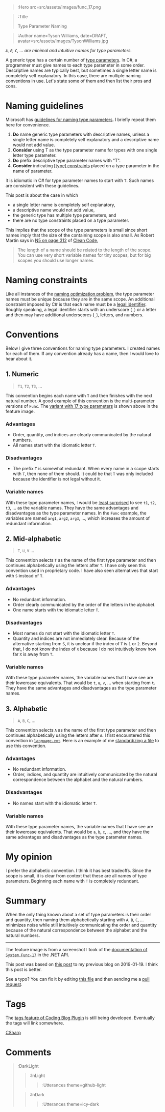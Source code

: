 > :Hero src=src/assets/images/func_17.png

> :Title
>
> Type Parameter Naming

> :Author name=Tyson Williams,
>         date=DRAFT,
>         avatar=src/assets/images/TysonWilliams.jpg

_`A`, `B`, `C`, ... are minimal and intuitive names for type parameters._

A generic type has a certain number of [type parameters](https://docs.microsoft.com/en-us/dotnet/csharp/language-reference/language-specification/types#type-parameters).  In C#, a programmer must give names to each type parameter in some order.  Descriptive names are typically best, but sometimes a single letter name is completely self explanatory.  In this case, there are multiple naming conventions in use.  Let's state some of them and then list their pros and cons.

# Naming guidelines

Microsoft has [guidelines for naming type parameters](https://docs.microsoft.com/en-us/dotnet/csharp/programming-guide/generics/generic-type-parameters).  I briefly repeat them here for convenience.

1. **Do** name generic type parameters with descriptive names, unless a single letter name is completely self explanatory and a descriptive name would not add value.
2. **Consider** using T as the type parameter name for types with one single letter type parameter.
3. **Do** prefix descriptive type parameter names with "T".
4. **Consider** indicating [[type] constraints](https://docs.microsoft.com/en-us/dotnet/csharp/programming-guide/generics/constraints-on-type-parameters) placed on a type parameter in the name of parameter.

It is idiomatic in C# for type parameter names to start with `T`.  Such names are consistent with these guidelines.

This post is about the case in which
- a single letter name is completely self explanatory,
- a descriptive name would not add value,
- the generic type has multiple type parameters, and
- there are no type constraints placed on a type parameter.

This implies that the scope of the type parameters is small since short names imply that the size of the containing scope is also small.  As Robert Martin says in [N5 on page 312](https://www.google.com/books/edition/Clean_Code/hjEFCAAAQBAJ?gbpv=1&bsq=%22N5:%20Use%20Long%20Names%20for%20Long%20Scopes%22) of [Clean Code](https://www.amazon.com/Clean-Code-Handbook-Software-Craftsmanship/dp/0132350882),
> The length of a name should be related to the length of the scope.  You can use very short variable names for tiny scopes, but for big scopes you should use longer names.

# Naming constraints

Like all instances of the [naming optimization problem](2020-07-17_naming_optimization_problem), the type parameter names must be unique because they are in the same scope.  An additional constraint imposed by C# is that each name must be a [legal identifier](https://docs.microsoft.com/en-us/dotnet/csharp/programming-guide/inside-a-program/identifier-names).  Roughly speaking, a legal identifier starts with an underscore (`_`) or a letter and then may have additional underscores (`_`), letters, and numbers.

# Conventions

Below I give three conventions for naming type parameters.  I created names for each of them.  If any convention already has a name, then I would love to hear about it.

## 1. Numeric

> `T1`, `T2`, `T3`, ...

This convention begins each name with `T` and then finishes with the next natural number.  A good example of this convention is the multi-parameter versions of `Func`.  The [variant with 17 type parameters](https://docs.microsoft.com/en-us/dotnet/api/system.func-17) is shown above in the feature image.

### Advantages

- Order, quantity, and indices are clearly communicated by the natural numbers.
- All names start with the idiomatic letter `T`.

### Disadvantages

- The prefix `T` is somewhat redundant.  When every name in a scope starts with `T`, then none of them should.  It could be that `T` was only included because the identifier is not legal without it.

### Variable names

With these type parameter names, I would be [least surprised](https://en.wikipedia.org/wiki/Principle_of_least_astonishment) to see `t1`, `t2`, `t3`, ... as the variable names.  They have the same advantages and disadvantages as the type parameter names.  In the `Func` example, the variables are named `arg1`, `arg2`, `arg3`, ..., which increases the amount of redundant information.

## 2. Mid-alphabetic

> `T`, `U`, `V` ...

This convention selects `T` as the name of the first type parameter and then continues alphabetically using the letters after `T`.  I have only seen this convention used in proprietary code.  I have also seen alternatives that start with `S` instead of `T`.

### Advantages

- No redundant information.
- Order clearly communicated by the order of the letters in the alphabet.
- One name starts with the idiomatic letter `T`.

### Disadvantages

- Most names do not start with the idiomatic letter `T`.
- Quantity and indices are not immediately clear.  Because of the alternative starting from `S`, it is unclear if the index of `T` is `1` or `2`.  Beyond that, I do not know the index of `X` because I do not intuitively know how far `X` is away from `T`.

### Variable names

With these type parameter names, the variable names that I have see are their lowercase equivalents.  That would be `t`, `u`, `v`, ... when starting from `t`.  They have the same advantages and disadvantages as the type parameter names.

## 3. Alphabetic

> `A`, `B`, `C`, ...

This convention selects `A` as the name of the first type parameter and then continues alphabetically using the letters after `A`.  I first encountered this convention in [`language-ext`](https://github.com/louthy/language-ext).  Here is an example of me [standardizing a file](https://github.com/louthy/language-ext/pull/514/files) to use this convention.

### Advantages

- No redundant information.
- Order, indices, and quantity are intuitively communicated by the natural correspondence between the alphabet and the natural numbers.

### Disadvantages

- No names start with the idiomatic letter `T`.

### Variable names

With these type parameter names, the variable names that I have see are their lowercase equivalents.  That would be `a`, `b`, `c`, ..., and they have the same advantages and disadvantages as the type parameter names.

# My opinion

I prefer the alphabetic convention.  I think it has best tradeoffs.  Since the scope is small, it is clear from context that these are all names of type parameters.  Beginning each name with `T` is completely redundant.

# Summary

When the only thing known about a set of type parameters is their order and quantity, then naming them alphabetically starting with `A`, `B`, `C`, ... minimizes noise while still intuitively communicating the order and quantity because of the natural correspondence between the alphabet and the natural numbers.

---

The feature image is from a screenshot I took of the [documentation of `System.Func-17`](https://docs.microsoft.com/en-us/dotnet/api/system.func-17) in the .NET API.

This post was based on [this post](https://tysondw.blogspot.com/2019/01/minimal-and-intuitive-type-parameter.html) to my previous blog on 2019-01-19.  I think this post is better.

See a typo? You can fix it by editing [this file](https://github.com/bender2k14/tyson-williams-blog/blob/master/src/markdown/2020-07-19_type_parameter_naming.md) and then sending me a [pull request](https://github.com/bender2k14/tyson-williams-blog/compare).

# Tags

The [tags feature of Coding Blog Plugin](https://connect-platform.github.io/coding-blog-plugin/tags) is still being developed.  Eventually the tags will link somewhere.

[CSharp](:Tag)

# Comments

> :DarkLight
> > :InLight
> >
> > > :Utterances theme=github-light
>
> > :InDark
> >
> > > :Utterances theme=icy-dark
